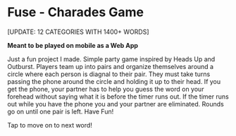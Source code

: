 # Fuse - Charades Game

[UPDATE: 12 CATEGORIES WITH 1400+ WORDS]

**Meant to be played on mobile as a Web App**

Just a fun project I made. Simple party game inspired by Heads Up and Outburst. Players team up into pairs and organize themselves around a circle where each person is diagnal to their pair. They must take turns passing the phone around the circle and holding it up to their head. If you get the phone, your partner has to help you guess the word on your forehead without saying what it is before the timer runs out. If the timer runs out while you have the phone you and your partner are eliminated. Rounds go on until one pair is left. Have Fun!

Tap to move on to next word!

